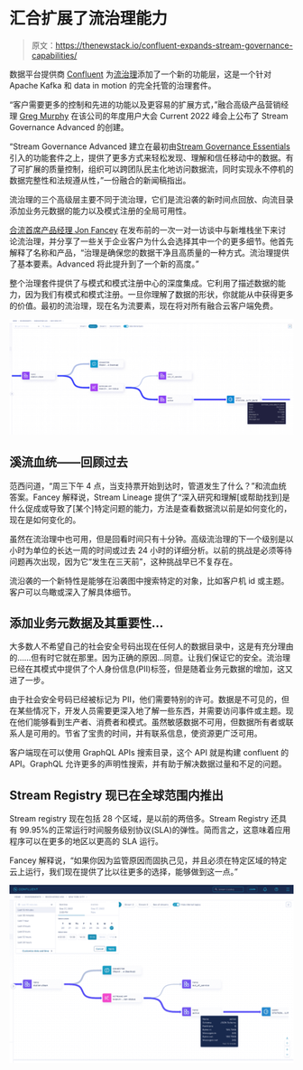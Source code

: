 # 汇合扩展了流治理能力

> 原文：<https://thenewstack.io/confluent-expands-stream-governance-capabilities/>

数据平台提供商 [Confluent](https://www.confluent.io/?utm_content=inline-mention) 为[流治理](https://www.confluent.io/product/stream-governance/)添加了一个新的功能层，这是一个针对 Apache Kafka 和 data in motion 的完全托管的治理套件。

“客户需要更多的控制和先进的功能以及更容易的扩展方式，”融合高级产品营销经理 [Greg Murphy](https://www.linkedin.com/in/greg-murphy-28785219/) 在该公司的年度用户大会 Current 2022 峰会上公布了 Stream Governance Advanced 的创建。

“Stream Governance Advanced 建立在最初由[Stream Governance Essentials](https://docs.confluent.io/cloud/current/stream-governance/packages.html#packages-features-and-limits)引入的功能套件之上，提供了更多方式来轻松发现、理解和信任移动中的数据。有了可扩展的质量控制，组织可以跨团队民主化地访问数据流，同时实现永不停机的数据完整性和法规遵从性，”一份融合的新闻稿指出。

流治理的三个高级层主要不同于流治理，它们是流沿袭的新时间点回放、向流目录添加业务元数据的能力以及模式注册的全局可用性。

[合流首席产品经理 Jon Fancey](https://www.linkedin.com/in/jon-fancey/) 在发布前的一次一对一访谈中与新堆栈坐下来讨论流治理，并分享了一些关于企业客户为什么会选择其中一个的更多细节。他首先解释了名称和产品，“治理是确保您的数据干净且高质量的一种方式。流治理提供了基本要素。Advanced 将此提升到了一个新的高度。”

整个治理套件提供了与模式和模式注册中心的深度集成。它利用了描述数据的能力，因为我们有模式和模式注册。一旦你理解了数据的形状，你就能从中获得更多的价值。最初的流治理，现在名为流要素，现在将对所有融合云客户端免费。

![](img/22457179a0455ae53f80290e11872bf1.png)

## 溪流血统——回顾过去

范西问道，“周三下午 4 点，当支持票开始到达时，管道发生了什么？”和流血统答案。Fancey 解释说，Stream Lineage 提供了“深入研究和理解[或帮助找到]是什么促成或导致了[某个]特定问题的能力，方法是查看数据流以前是如何变化的，现在是如何变化的。

虽然在流治理中也可用，但是回看时间只有十分钟。高级流治理的下一个级别是以小时为单位的长达一周的时间或过去 24 小时的详细分析。以前的挑战是必须等待问题再次出现，因为它“发生在三天前”，这种挑战早已不复存在。

流沿袭的一个新特性是能够在沿袭图中搜索特定的对象，比如客户机 id 或主题。客户可以鸟瞰或深入了解具体细节。

## 添加业务元数据及其重要性…

大多数人不希望自己的社会安全号码出现在任何人的数据目录中，这是有充分理由的……但有时它就在那里。因为正确的原因…同意。让我们保证它的安全。流治理已经在其模式中提供了个人身份信息(PII)标签，但是随着业务元数据的增加，这又进了一步。

由于社会安全号码已经被标记为 PII，他们需要特别的许可。数据是不可见的，但在某些情况下，开发人员需要更深入地了解一些东西，并需要访问事件或主题。现在他们能够看到生产者、消费者和模式。虽然敏感数据不可用，但数据所有者或联系人是可用的。节省了宝贵的时间，并有联系信息，使资源更广泛可用。

客户端现在可以使用 GraphQL APIs 搜索目录，这个 API 就是构建 confluent 的 API。GraphQL 允许更多的声明性搜索，并有助于解决数据过量和不足的问题。

## Stream Registry 现已在全球范围内推出

Stream registry 现在包括 28 个区域，是以前的两倍多。Stream Registry 还具有 99.95%的正常运行时间服务级别协议(SLA)的弹性。简而言之，这意味着应用程序可以在更多的地区以更高的 SLA 运行。

Fancey 解释说，“如果你因为监管原因而固执己见，并且必须在特定区域的特定云上运行，我们现在提供了比以往更多的选择，能够做到这一点。”

![](img/3dfa91f9eed4b200db79b67d3fafe7f2.png)

<svg xmlns:xlink="http://www.w3.org/1999/xlink" viewBox="0 0 68 31" version="1.1"><title>Group</title> <desc>Created with Sketch.</desc></svg>